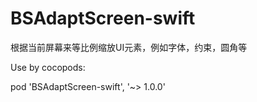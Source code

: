 # BSAdaptScreen-swift

根据当前屏幕来等比例缩放UI元素，例如字体，约束，圆角等

Use by cocopods:

pod 'BSAdaptScreen-swift', '~> 1.0.0'
